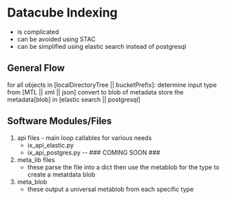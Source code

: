 # Datacube Indexing

- is complicated
- can be avoided using STAC
- can be simplified using elastic search instead of postgresql

## General Flow

for all objects in [localDirectoryTree || bucketPrefix]:
	determine input type from [MTL || xml || json]
	convert to blob of metadata
	store the metadata[blob] in [elastic search || postgresql]

## Software Modules/Files

1. api files - main loop callables for various needs
	- ix_api_elastic.py
	- ix_api_postgres.py  -- ### COMING SOON ###
2. meta_lib files
	- these parse the file into a dict then use the metablob for the type to create a metatdata blob
3. meta_blob
	- these output a universal metablob from each specific type

